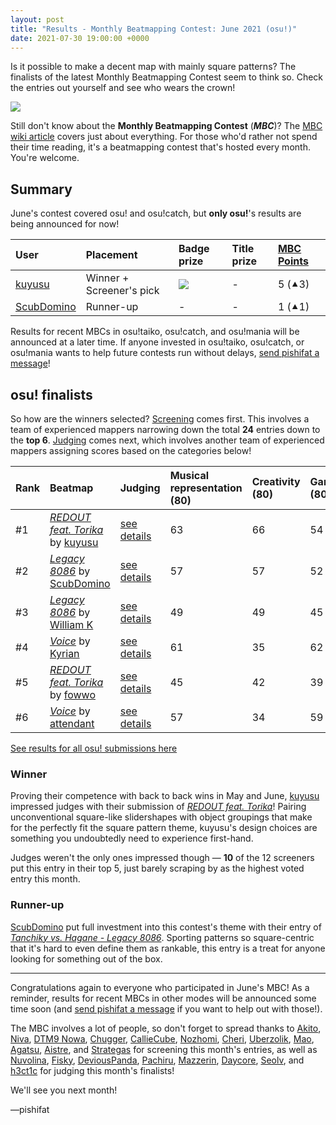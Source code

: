 ```yaml
---
layout: post
title: "Results - Monthly Beatmapping Contest: June 2021 (osu!)"
date: 2021-07-30 19:00:00 +0000
---
```


Is it possible to make a decent map with mainly square patterns? The finalists of the latest Monthly Beatmapping Contest seem to think so. Check the entries out yourself and see who wears the crown!

![](/wiki/shared/news/banners/monthly-beatmapping-contest.png)

Still don't know about the **Monthly Beatmapping Contest** (***MBC***)? The [MBC wiki article](/wiki/Contests/Monthly_Beatmapping_Contest) covers just about everything. For those who'd rather not spend their time reading, it's a beatmapping contest that's hosted every month. You're welcome.

## Summary

June's contest covered osu! and osu!catch, but **only osu!**'s results are being announced for now!

| User | Placement | Badge prize | Title prize | [MBC Points](/wiki/Contests/Monthly_Beatmapping_Contest#rewards) |
| :-- | :-- | :-- | :-- | :-- |
| [kuyusu](https://osu.ppy.sh/users/11758667) | Winner + Screener's pick | ![](https://assets.ppy.sh/profile-badges/mbc-2020-2.png) | - | 5 (⯅3) |
| [ScubDomino](https://osu.ppy.sh/users/8972308) | Runner-up | - | - | 1 (⯅1) |

Results for recent MBCs in osu!taiko, osu!catch, and osu!mania will be announced at a later time. If anyone invested in osu!taiko, osu!catch, or osu!mania wants to help future contests run without delays, [send pishifat a message](https://osu.ppy.sh/community/chat?sendto=3178418)!

## osu! finalists

So how are the winners selected? [Screening](/wiki/Contests/Monthly_Beatmapping_Contest#screening) comes first. This involves a team of experienced mappers narrowing down the total **24** entries down to the **top 6**. [Judging](/wiki/Contests/Monthly_Beatmapping_Contest#judging) comes next, which involves another team of experienced mappers assigning scores based on the categories below!

| Rank | Beatmap | Judging | Musical representation (80) | Creativity (80) | Gameplay (80) | Theme (80) | Total (raw/standardized) |
| :-- | :-- | :-- | :-- | :-- | :-- | :-- | :-- |
| \#1 | [*REDOUT feat. Torika*](https://osu.ppy.sh/beatmapsets/1531377) by [kuyusu](https://osu.ppy.sh/users/11758667) | [see details](https://mappersguild.com/contests/results?submission=60e21c241f02780e58fa28e2) | 63 | 66 | 54 | 65 | **248** (**7.33**) |
| \#2 | [*Legacy 8086*](https://osu.ppy.sh/beatmapsets/1531148) by [ScubDomino](https://osu.ppy.sh/users/8972308) | [see details](https://mappersguild.com/contests/results?submission=60e21c231f02780e58fa28bc) | 57 | 57 | 52 | 65 | **231** (**5.09**) |
| \#3 | [*Legacy 8086*](https://osu.ppy.sh/beatmapsets/1531569) by [William K](https://osu.ppy.sh/users/2261651) | [see details](https://mappersguild.com/contests/results?submission=60e21c241f02780e58fa28de) | 49 | 49 | 45 | 55 | **198** (**-1.04**) |
| \#4 | [*Voice*](https://osu.ppy.sh/beatmapsets/1532435) by [Kyrian](https://osu.ppy.sh/users/13653298) | [see details](https://mappersguild.com/contests/results?submission=60e21c231f02780e58fa28ba) | 61 | 35 | 62 | 46 | **204** (**-1.72**) |
| \#5 | [*REDOUT feat. Torika*](https://osu.ppy.sh/beatmapsets/1531162) by [fowwo](https://osu.ppy.sh/users/4547551) | [see details](https://mappersguild.com/contests/results?submission=60e21c231f02780e58fa28cb) | 45 | 42 | 39 | 46 | **172** (**-4.68**) |
| \#6 | [*Voice*](https://osu.ppy.sh/beatmapsets/1531133) by [attendant](https://osu.ppy.sh/users/12416885) | [see details](https://mappersguild.com/contests/results?submission=60e21c241f02780e58fa28e4) | 57 | 34 | 59 | 34 | **184** (**-4.99**) |

[See results for all osu! submissions here](https://mappersguild.com/contests/results?contest=60e21982535d4f3b27846d9f)

### Winner

Proving their competence with back to back wins in May and June, [kuyusu](https://osu.ppy.sh/users/11758667) impressed judges with their submission of [*REDOUT feat. Torika*](https://osu.ppy.sh/beatmapsets/1531377)! Pairing unconventional square-like slidershapes with object groupings that make for the perfectly fit the square pattern theme, kuyusu's design choices are something you undoubtedly need to experience first-hand.

Judges weren't the only ones impressed though — **10** of the 12 screeners put this entry in their top 5, just barely scraping by as the highest voted entry this month.

### Runner-up

[ScubDomino](https://osu.ppy.sh/users/8972308) put full investment into this contest's theme with their entry of [*Tanchiky vs. Hagane - Legacy 8086*](https://osu.ppy.sh/beatmapsets/1531148). Sporting patterns so square-centric that it's hard to even define them as rankable, this entry is a treat for anyone looking for something out of the box.

---

Congratulations again to everyone who participated in June's MBC! As a reminder, results for recent MBCs in other modes will be announced some time soon (and [send pishifat a message](https://osu.ppy.sh/community/chat?sendto=3178418) if you want to help out with those!).

The MBC involves a lot of people, so don't forget to spread thanks to [Akito](https://osu.ppy.sh/users/5716327), [Niva](https://osu.ppy.sh/users/197805), [DTM9 Nowa](https://osu.ppy.sh/users/5428909), [Chugger](https://osu.ppy.sh/users/4491713), [CallieCube](https://osu.ppy.sh/users/7535045), [Nozhomi](https://osu.ppy.sh/users/2716981), [Cheri](https://osu.ppy.sh/users/5226970), [Uberzolik](https://osu.ppy.sh/users/1314547), [Mao](https://osu.ppy.sh/users/2204515), [Agatsu](https://osu.ppy.sh/users/5579871), [Aistre](https://osu.ppy.sh/users/4879380), and [Strategas](https://osu.ppy.sh/users/2971837) for screening this month's entries, as well as [Nuvolina](https://osu.ppy.sh/users/10974170), [Fisky](https://osu.ppy.sh/users/8352623), [DeviousPanda](https://osu.ppy.sh/users/4966334), [Pachiru](https://osu.ppy.sh/users/2850983), [Mazzerin](https://osu.ppy.sh/users/2942381), [Daycore](https://osu.ppy.sh/users/5596337), [Seolv](https://osu.ppy.sh/users/8067876), and [h3ct1c](https://osu.ppy.sh/users/6885942) for judging this month's finalists! 

We'll see you next month!

—pishifat
